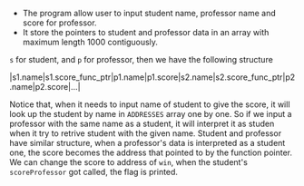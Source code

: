 * The program allow user to input student name, professor name and score for professor.
* It store the pointers to student and professor data in an array with maximum length 1000 contiguously.

``s`` for student, and ``p`` for professor, then we have the following structure

|s1.name|s1.score_func_ptr|p1.name|p1.score|s2.name|s2.score_func_ptr|p2.name|p2.score|...|

Notice that, when it needs to input name of student to give the score, it will look up the student by name in ``ADDRESSES`` array one by one. So if we input a professor with the same name as a student, it will interpret it as studen when it try to retrive student with the given name. Student and professor have similar structure, when a professor's data is interpreted as a student one, the score becomes the address that pointed to by the function pointer. We can change the score to address of ``win``, when the student's ``scoreProfessor`` got called, the flag is printed.
